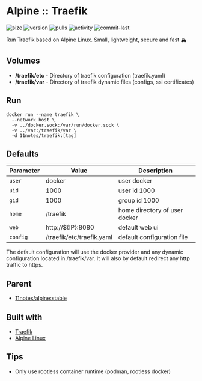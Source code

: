 # Alpine :: Traefik
![size](https://img.shields.io/docker/image-size/11notes/traefik/2.10.5?color=0eb305) ![version](https://img.shields.io/docker/v/11notes/traefik?color=eb7a09) ![pulls](https://img.shields.io/docker/pulls/11notes/traefik?color=2b75d6) ![activity](https://img.shields.io/github/commit-activity/m/11notes/docker-traefik?color=c91cb8) ![commit-last](https://img.shields.io/github/last-commit/11notes/docker-traefik?color=c91cb8)

Run Traefik based on Alpine Linux. Small, lightweight, secure and fast 🏔️

## Volumes
* **/traefik/etc** - Directory of traefik configuration (traefik.yaml)
* **/traefik/var** - Directory of traefik dynamic files (configs, ssl certificates)

## Run
```shell
docker run --name traefik \
  --network host \
  -v ../docker.sock:/var/run/docker.sock \
  -v ../var:/traefik/var \
  -d 11notes/traefik:[tag]
```

## Defaults
| Parameter | Value | Description |
| --- | --- | --- |
| `user` | docker | user docker |
| `uid` | 1000 | user id 1000 |
| `gid` | 1000 | group id 1000 |
| `home` | /traefik | home directory of user docker |
| `web` | http://${IP}:8080 | default web ui |
| `config` | /traefik/etc/traefik.yaml | default configuration file |

The default configuration will use the docker provider and any dynamic configuration located in /traefik/var. It will also by default redirect any http traffic to https.

## Parent
* [11notes/alpine:stable](https://github.com/11notes/docker-alpine)

## Built with
* [Traefik](https://traefik.io/traefik)
* [Alpine Linux](https://alpinelinux.org)

## Tips
* Only use rootless container runtime (podman, rootless docker)